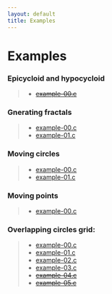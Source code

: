 ```yaml
---
layout: default
title: Examples
---
```


# Examples

### Epicycloid and hypocycloid

> * [~~example-00.c~~](examples/epicycloid_hypocycloid/example-00.html)

### Gnerating fractals

> * [example-00.c](examples/generating_fractals/example-00.html)
> * [example-01.c](examples/generating_fractals/example-01.html)

### Moving circles

> * [example-00.c](examples/moving_circles/example-00.html)
> * [example-01.c](examples/moving_circles/example-01.html)

### Moving points

> * [example-00.c](examples/moving_points/example-00.html)

### Overlapping circles grid:

> * [example-00.c](examples/overlapping_circles_grid/example-00.html)
> * [example-01.c](examples/overlapping_circles_grid/example-01.html)
> * [example-02.c](examples/overlapping_circles_grid/example-02.html)
> * [example-03.c](examples/overlapping_circles_grid/example-03.html)
> * [~~example-04.c~~](examples/overlapping_circles_grid/example-04.html)
> * [~~example-05.c~~](examples/overlapping_circles_grid/example-05.html)

